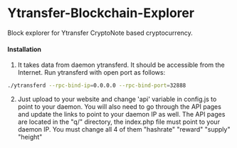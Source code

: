# Ytransfer-Blockchain-Explorer
Block explorer for Ytransfer CryptoNote based cryptocurrency.

#### Installation

1) It takes data from daemon ytransferd. It should be accessible from the Internet. Run ytransferd with open port as follows:
```bash
./ytransferd --rpc-bind-ip=0.0.0.0 --rpc-bind-port=32888
```
2) Just upload to your website and change 'api' variable in config.js to point to your daemon. You will also need to go through the API pages and update the links to point to your daemon IP as well. The API pages are located in the "q/" directory, the index.php file must point to your daemon IP. You must change all 4 of them "hashrate" "reward" "supply" "height"

